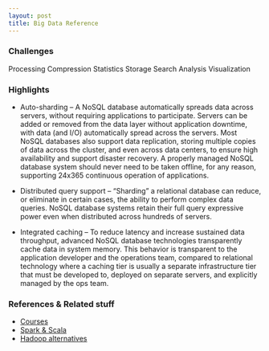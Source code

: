 ```yaml
---
layout: post
title: Big Data Reference
---
```


### Challenges

<span class="label label-primary">Processing</span>
<span class="label label-primary">Compression</span>
<span class="label label-primary">Statistics</span>
<span class="label label-primary">Storage</span>
<span class="label label-primary">Search</span>
<span class="label label-primary">Analysis</span>
<span class="label label-primary">Visualization</span>

### Highlights

* Auto-sharding – A NoSQL database automatically spreads data across servers, without requiring applications to participate. Servers can be added or removed from the data layer without application downtime, with data (and I/O) automatically spread across the servers. Most NoSQL databases also support data replication, storing multiple copies of data across the cluster, and even across data centers, to ensure high availability and support disaster recovery. A properly managed NoSQL database system should never need to be taken offline, for any reason, supporting 24x365 continuous operation of applications.

* Distributed query support – “Sharding” a relational database can reduce, or eliminate in certain cases, the ability to perform complex data queries. NoSQL database systems retain their full query expressive power even when distributed across hundreds of servers.

* Integrated caching – To reduce latency and increase sustained data throughput, advanced NoSQL database technologies transparently cache data in system memory. This behavior is transparent to the application developer and the operations team, compared to relational technology where a caching tier is usually a separate infrastructure tier that must be developed to, deployed on separate servers, and explicitly managed by the ops team.

### References & Related stuff

* [Courses](http://www.edureka.co/about-big-data-and-hadoop)
* [Spark & Scala](https://www.youtube.com/watch?v=Q76-fCqVjhU)
* [Hadoop alternatives](http://howtojboss.com/2013/09/04/ampd-for-hadoop-alternatives/)